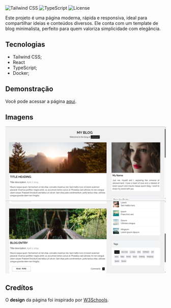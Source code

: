 <div align="center>
# My Blog

![React](https://img.shields.io/badge/REACT-19.0.0-indigo)
![Tailwind CSS](<https://img.shields.io/badge/TAILWIND CSS-4.0.0-white>)
![TypeScript](https://img.shields.io/badge/TYPESCRIPT-5.0.0-brown)
![License](https://img.shields.io/badge/LICENSE-MIT-yellow)

Este projeto é uma página moderna, rápida e responsiva, ideal para compartilhar ideias e conteúdos diversos. Ele conta com um template de blog minimalista, perfeito para quem valoriza simplicidade com elegância.
</div>

## Tecnologias

-   Tailwind CSS;
-   React
-   TypeScript;
-   Docker;

## Demonstração

Você pode acessar a página <a href="https://my-blog-rho-navy-76.vercel.app/">aqui</a>.

## Imagens

![tela1](tela1.png)
![tela2](tela2.png)

## Credítos

O **design** da página foi inspirado por <a href="https://www.w3schools.com/w3css/w3css_templates.asp">W3Schools</a>.
